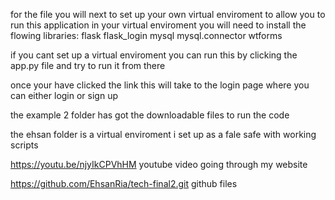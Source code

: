 for the file you will next to set up your own virtual enviroment to allow you to run this application in your virtual enviroment you will need to install the flowing libraries:
flask
flask_login
mysql
mysql.connector
wtforms

if you cant set up a virtual enviroment you can run this by clicking the app.py file and try to run it from there 

once your have clicked the link this will take to the login page where you can either login or sign up 

the example 2 folder has got the downloadable files to run the code

the ehsan folder is a virtual enviroment i set up as a fale safe with working scripts

https://youtu.be/njyIkCPVhHM
youtube video going through my website

https://github.com/EhsanRia/tech-final2.git
github files
